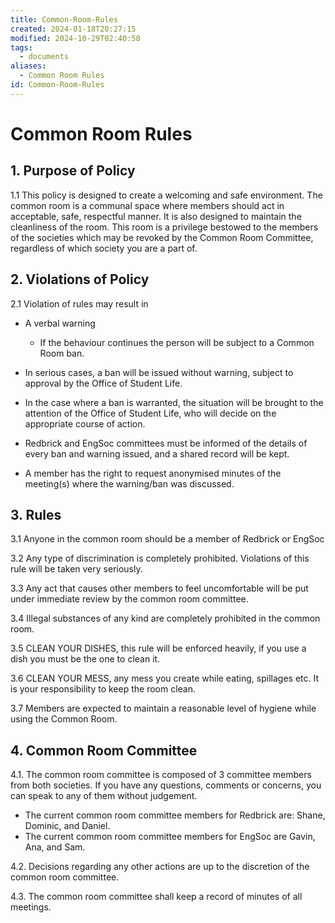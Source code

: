```yaml
---
title: Common-Room-Rules
created: 2024-01-18T20:27:15
modified: 2024-10-29T02:40:58
tags:
  - documents
aliases:
  - Common Room Rules
id: Common-Room-Rules
---
```


# Common Room Rules

## 1. Purpose of Policy

1.1 This policy is designed to create a welcoming and safe environment. The common room is a communal space where members should act in acceptable, safe, respectful manner. It is also designed to maintain the cleanliness of the room. This room is a privilege bestowed to the members of the societies which may be revoked by the Common Room Committee, regardless of which society you are a part of.

## 2. Violations of Policy

2.1 Violation of rules may result in

- A verbal warning
    - If the behaviour continues the person will be subject to a Common Room ban.
- In serious cases, a ban will be issued without warning, subject to approval by the Office of Student Life.
-  In the case where a ban is warranted, the situation will be brought to the attention of the Office of Student Life, who will decide on the appropriate course of action.

- Redbrick and EngSoc committees must be informed of the details of every ban and warning issued, and a shared record will be kept.
- A member has the right to request anonymised minutes of the meeting(s) where the warning/ban was discussed.


## 3. Rules

3.1 Anyone in the common room should be a member of Redbrick or EngSoc

3.2 Any type of discrimination is completely prohibited. Violations of this rule will be taken very seriously.

3.3 Any act that causes other members to feel uncomfortable will be put under immediate review by the common room committee.

3.4 Illegal substances of any kind are completely prohibited in the common room.

3.5 CLEAN YOUR DISHES, this rule will be enforced heavily, if you use a dish you must be the one to clean it.

3.6 CLEAN YOUR MESS, any mess you create while eating, spillages etc. It is your responsibility to keep the room clean.

3.7 Members are expected to maintain a reasonable level of hygiene while using the Common Room.

## 4. Common Room Committee

4.1. The common room committee is composed of 3 committee members from both societies. If you have any questions, comments or concerns, you can speak to any of them without judgement.

- The current common room committee members for Redbrick are: Shane, Dominic, and Daniel.
- The current common room committee members for EngSoc are Gavin, Ana, and Sam.

4.2. Decisions regarding any other actions are up to the discretion of the common room committee.

4.3. The common room committee shall keep a record of minutes of all meetings.
